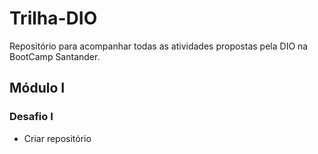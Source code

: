 # Trilha-DIO
Repositório para acompanhar todas as atividades propostas pela DIO na BootCamp Santander.

## Módulo I 

### Desafio I
 - Criar repositório
